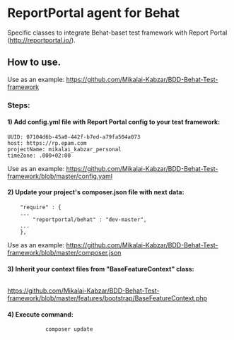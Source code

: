 # ReportPortal agent for Behat

Specific classes to integrate Behat-baset test framework with Report Portal (http://reportportal.io/).

## How to use.

Use as an example: https://github.com/Mikalai-Kabzar/BDD-Behat-Test-framework

### Steps:

#### 1) Add config.yml file with Report Portal config to your test framework:
```
UUID: 07104d6b-45a0-442f-b7ed-a79fa504a073
host: https://rp.epam.com
projectName: mikalai_kabzar_personal
timeZone: .000+02:00
```
Use as an example: https://github.com/Mikalai-Kabzar/BDD-Behat-Test-framework/blob/master/config.yaml

#### 2) Update your project's composer.json file with next data:
```
	"require" : {
    ...
		"reportportal/behat" : "dev-master",
    ...
	},
```
Use as an example: https://github.com/Mikalai-Kabzar/BDD-Behat-Test-framework/blob/master/composer.json

#### 3) Inherit your context files from "BaseFeatureContext" class:
```

```

https://github.com/Mikalai-Kabzar/BDD-Behat-Test-framework/blob/master/features/bootstrap/BaseFeatureContext.php

#### 4) Execute command:
```
            composer update
```
